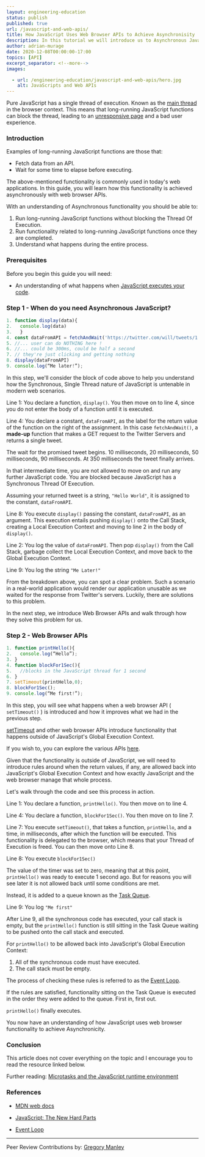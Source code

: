 ```yaml
---
layout: engineering-education
status: publish
published: true
url: /javascript-and-web-apis/
title: How JavaScript Uses Web Browser APIs to Achieve Asynchronisity
description: In this tutorial we will introduce us to Asynchronous JavaScript and walk through how JavaScript uses web browser APIs to achieve asynchronisity.
author: adrian-murage
date: 2020-12-08T00:00:00-17:00
topics: [API]
excerpt_separator: <!--more-->
images:

  - url: /engineering-education/javascript-and-web-apis/hero.jpg
    alt: JavaScripts and Web APIs
---
```

Pure JavaScript has a single thread of execution. Known as the [main thread](https://developer.mozilla.org/en-US/docs/Glossary/main_thread) in the browser context. This means that long-running JavaScript functions can block the thread, leading to an [unresponsive page](https://developer.mozilla.org/en-US/docs/Glossary/main_thread) and a bad user experience.
<!--more-->

### Introduction
Examples of long-running JavaScript functions are those that:
- Fetch data from an API.
- Wait for some time to elapse before executing.

The above-mentioned functionality is commonly used in today's web applications. In this guide, you will learn how this functionality is achieved asynchronously with web browser APIs.

With an understanding of Asynchronous functionality you should be able to:
1. Run long-running JavaScript functions without blocking the Thread Of Execution.
2. Run functionality related to long-running JavaScript functions once they are completed.
3. Understand what happens during the entire process.

### Prerequisites
Before you begin this guide you will need:
- An understanding of what happens when [JavaScript executes your code](/engineering-education/js-execution-under-the-hood/).

### Step 1 - When do you need Asynchronous JavaScript?
```JavaScript
1. function display(data){
2.   console.log(data)
3.   } 
4. const dataFromAPI = fetchAndWait('https://twitter.com/will/tweets/1')
5. //... user can do NOTHING here !
6. //... could be 300ms, could be half a second
7. // they're just clicking and getting nothing
8. display(dataFromAPI)
9. console.log(“Me later!”);
```

In this step, we'll consider the block of code above to help you understand how the Synchronous, Single Thread nature of JavaScript is untenable in modern web scenarios.

Line 1: You declare a function, `display()`. You then move on to line 4, since you do not enter the body of a function until it is executed.

Line 4: You declare a constant, `dataFromAPI`, as the label for the return value of the function on the right of the assignment. In this case `fetchAndWait()`, a **made-up** function that makes a GET request to the Twitter Servers and returns a single tweet.

The wait for the promised tweet begins. 10 milliseconds, 20 milliseconds, 50 milliseconds, 90 milliseconds. At 350 milliseconds the tweet finally arrives. 

In that intermediate time, you are not allowed to move on and run any further JavaScript code. You are blocked because JavaScript has a Synchronous Thread Of Execution.

Assuming your returned tweet is a string, `"Hello World"`, it is assigned to the constant, `dataFromAPI`.

Line 8:  You execute `display()` passing the constant, `dataFromAPI`, as an argument. This execution entails pushing `display()` onto the Call Stack, creating a Local Execution Context and moving to line 2 in the body of `display()`.

Line 2: You log the value of `dataFromAPI`. Then pop `display()` from the Call Stack, garbage collect the Local Execution Context, and move back to the Global Execution Context.

Line 9: You log the string `"Me Later!"`

From the breakdown above, you can spot a clear problem. Such a scenario in a real-world application would render our application unusable as we waited for the response from Twitter's servers. Luckily, there are solutions to this problem. 

In the next step, we introduce Web Browser APIs and walk through how they solve this problem for us.

### Step 2 - Web Browser APIs
```JavaScript
1. function printHello(){
2.   console.log(“Hello”);
3. }
4. function blockFor1Sec(){
5.   //blocks in the JavaScript thread for 1 second
6. }
7. setTimeout(printHello,0);
8. blockFor1Sec();
9. console.log(“Me first!”);
```

In this step, you will see what happens when a web browser API ( `setTimeout()` ) is introduced and how it improves what we had in the previous step.

[setTimeout](https://developer.mozilla.org/en-US/docs/Web/API/WindowOrWorkerGlobalScope/setTimeout) and other web browser APIs introduce functionality that happens outside of JavaScript's Global Execution Context. 

If you wish to, you can explore the various APIs [here](https://developer.mozilla.org/en-US/docs/Web/API).

Given that the functionality is outside of JavaScript, we will need to introduce rules around when the return values, if any, are allowed back into JavaScript's Global Execution Context and how exactly JavaScript and the web browser manage that whole process.

Let's walk through the code and see this process in action.

Line 1: You declare a function, `printHello()`. You then move on to line 4.

Line 4: You declare a function, `blockFor1Sec()`. You then move on to line 7.

Line 7: You execute `setTimeout()`, that takes a function, `printHello`, and a time, in milliseconds, after which the function will be executed. This functionality is delegated to the browser, which means that your Thread of Execution is freed. You can then move onto Line 8.

Line 8: You execute `blockFor1Sec()`

The value of the timer was set to zero, meaning that at this point, `printHello()` was ready to execute 1 second ago. But for reasons you will see later it is not allowed back until some conditions are met.

Instead, it is added to a queue known as the [Task Queue](https://developer.mozilla.org/en-US/docs/Web/API/HTML_DOM_API/Microtask_guide).

Line 9: You log `"Me first"`

After Line 9, all the synchronous code has executed, your call stack is empty, but the `printHello()` function is still sitting in the Task Queue waiting to be pushed onto the call stack and executed.

For `printHello()` to be allowed back into JavaScript's Global Execution Context:
1. All of the synchronous code must have executed.
2. The call stack must be empty.

The process of checking these rules is referred to as the [Event Loop](/engineering-education/event-loop-explained/).

If the rules are satisfied, functionality sitting on the Task Queue is executed in the order they were added to the queue. First in, first out.

`printHello()` finally executes.

You now have an understanding of how JavaScript uses web browser functionality to achieve Asynchronicity.

### Conclusion
This article does not cover everything on the topic and I encourage you to read the resource linked below. 

Further reading:
[Microtasks and the JavaScript runtime environment](https://developer.mozilla.org/en-US/docs/Web/API/HTML_DOM_API/Microtask_guide/In_depth)

### References
- [MDN web docs](https://developer.mozilla.org/en-US/)

- [JavaScript: The New Hard Parts](https://frontendmasters.com/courses/javascript-new-hard-parts/)

- [Event Loop](https://developer.mozilla.org/en-US/docs/Web/JavaScript/EventLoop)

---
Peer Review Contributions by: [Gregory Manley](/engineering-education/authors/gregory-manley/) 
